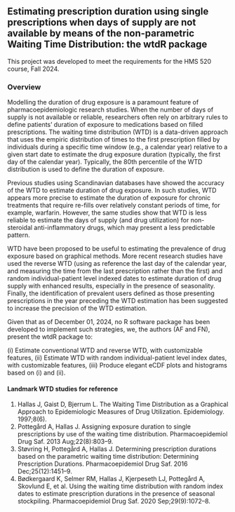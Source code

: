 ## Estimating prescription duration using single prescriptions when days of supply are not available by means of the non-parametric Waiting Time Distribution: the wtdR package
This project was developed to meet the requirements for the HMS 520 course, Fall 2024. 

### Overview
Modelling the duration of drug exposure is a paramount feature of pharmacoepidemiologic research studies. When the number of days of supply is not available or reliable, researchers often rely on arbitrary rules to define patients’ duration of exposure to medications based on filled prescriptions. The waiting time distribution (WTD) is a data-driven approach that uses the empiric distribution of times to the first prescription filled by individuals during a specific time window (e.g., a calendar year) relative to a given start date to estimate the drug exposure duration (typically, the first day of the calendar year). Typically, the 80th percentile of the WTD distribution is used to define the duration of exposure. 

Previous studies using Scandinavian databases have showed the accuracy of the WTD to estimate duration of drug exposure. In such studies, WTD appears more precise to estimate the duration of exposure for chronic treatments that require re-fills over relatively constant periods of time, for example, warfarin. However, the same studies show that WTD is less reliable to estimate the days of supply (and drug utilization) for non-steroidal anti-inflammatory drugs, which may present a less predictable pattern. 

WTD have been proposed to be useful to estimating the prevalence of drug exposure based on graphical methods. More recent research studies have used the reverse WTD (using as reference the last day of the calendar year, and measuring the time from the last prescription rather than the first) and random individual-patient level indexed dates to estimate duration of drug supply with enhanced results, especially in the presence of seasonality. Finally, the identification of prevalent users defined as those presenting prescriptions in the year preceding the WTD estimation has been suggested to increase the precision of the WTD estimation. 

Given that as of December 01, 2024, no R software package has been developed to implement such strategies, we, the authors (AF and FN), present the wtdR package to:

(i)	Estimate conventional WTD and reverse WTD, with customizable features, 
(ii)	Estimate WTD with random individual-patient level index dates,  with customizable features,
(iii)	Produce elegant eCDF plots and histograms based on (i) and (ii). 

#### Landmark WTD studies for reference
1.	Hallas J, Gaist D, Bjerrum L. The Waiting Time Distribution as a Graphical Approach to Epidemiologic Measures of Drug Utilization. Epidemiology. 1997;8(6). 
2.	Pottegård A, Hallas J. Assigning exposure duration to single prescriptions by use of the waiting time distribution. Pharmacoepidemiol Drug Saf. 2013 Aug;22(8):803–9. 
3.	Støvring H, Pottegård A, Hallas J. Determining prescription durations based on the parametric waiting time distribution: Determining Prescription Durations. Pharmacoepidemiol Drug Saf. 2016 Dec;25(12):1451–9. 
4. Bødkergaard K, Selmer RM, Hallas J, Kjerpeseth LJ, Pottegård A, Skovlund E, et al. Using the waiting time distribution with random index dates to estimate prescription durations in the presence of seasonal stockpiling. Pharmacoepidemiol Drug Saf. 2020 Sep;29(9):1072–8.


